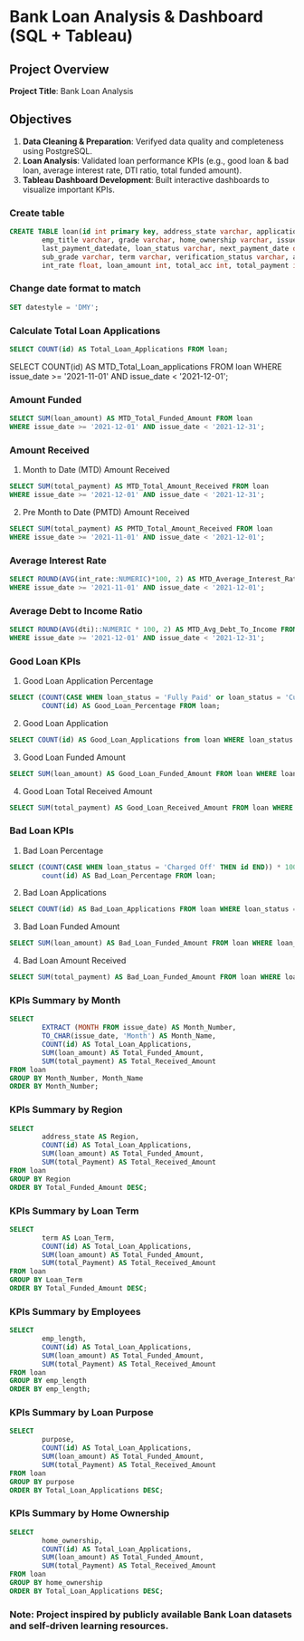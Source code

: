 # Bank Loan Analysis & Dashboard (SQL + Tableau)

## Project Overview

**Project Title**: Bank Loan Analysis

## Objectives

1. **Data Cleaning & Preparation**: Verifyed data quality and completeness using PostgreSQL.
2. **Loan Analysis**: Validated loan performance KPIs (e.g., good loan & bad loan, average interest rate, DTI ratio, total funded amount).
3. **Tableau Dashboard Development**: Built interactive dashboards to visualize important KPIs.

### Create table

```sql
CREATE TABLE loan(id int primary key, address_state varchar, application_type varchar, emp_length varchar, 
		emp_title varchar, grade varchar, home_ownership varchar, issue_date date, last_credit_pull_date date, 
		last_payment_datedate, loan_status varchar, next_payment_date date, member_id int, purpose varchar, 
		sub_grade varchar, term varchar, verification_status varchar, annual_income float, dti float, installment float, 
		int_rate float, loan_amount int, total_acc int, total_payment int);
```

### Change date format to match
```sql
SET datestyle = 'DMY';
```

### Calculate Total Loan Applications
```sql
SELECT COUNT(id) AS Total_Loan_Applications FROM loan;
```

SELECT COUNT(id) AS MTD_Total_Loan_applications FROM loan
WHERE issue_date >= '2021-11-01' AND issue_date < '2021-12-01';

### Amount Funded
```sql
SELECT SUM(loan_amount) AS MTD_Total_Funded_Amount FROM loan
WHERE issue_date >= '2021-12-01' AND issue_date < '2021-12-31';
```

### Amount Received
1. Month to Date (MTD) Amount Received
```sql
SELECT SUM(total_payment) AS MTD_Total_Amount_Received FROM loan
WHERE issue_date >= '2021-12-01' AND issue_date < '2021-12-31';
```
2. Pre Month to Date (PMTD) Amount Received
```sql
SELECT SUM(total_payment) AS PMTD_Total_Amount_Received FROM loan
WHERE issue_date >= '2021-11-01' AND issue_date < '2021-12-01';
```

### Average Interest Rate
```sql
SELECT ROUND(AVG(int_rate::NUMERIC)*100, 2) AS MTD_Average_Interest_Rate FROM loan
WHERE issue_date >= '2021-11-01' AND issue_date < '2021-12-01';
```

### Average Debt to Income Ratio
```sql
SELECT ROUND(AVG(dti)::NUMERIC * 100, 2) AS MTD_Avg_Debt_To_Income FROM loan
WHERE issue_date >= '2021-12-01' AND issue_date < '2021-12-31';
```

### Good Loan KPIs
1) Good Loan Application Percentage
```sql
SELECT (COUNT(CASE WHEN loan_status = 'Fully Paid' or loan_status = 'Current' THEN id END)) * 100 /
		COUNT(id) AS Good_Loan_Percentage FROM loan;
```
2) Good Loan Application
```sql
SELECT COUNT(id) AS Good_Loan_Applications from loan WHERE loan_status = 'Fully Paid' or loan_status = 'Current';
```
3) Good Loan Funded Amount
```sql
SELECT SUM(loan_amount) AS Good_Loan_Funded_Amount FROM loan WHERE loan_status = 'Fully Paid' OR loan_status = 'Current';
```
4) Good Loan Total Received Amount
```sql
SELECT SUM(total_payment) AS Good_Loan_Received_Amount FROM loan WHERE loan_status = 'Fully Paid' OR loan_status = 'Current';
```

### Bad Loan KPIs
1) Bad Loan Percentage
```sql
SELECT (COUNT(CASE WHEN loan_status = 'Charged Off' THEN id END)) * 100 /
		count(id) AS Bad_Loan_Percentage FROM loan;
```
2) Bad Loan Applications
```sql
SELECT COUNT(id) AS Bad_Loan_Applications FROM loan WHERE loan_status = 'Charged Off';
```
3) Bad Loan Funded Amount
```sql
SELECT SUM(loan_amount) AS Bad_Loan_Funded_Amount FROM loan WHERE loan_status = 'Charged Off';
```
4) Bad Loan Amount Received
```sql
SELECT SUM(total_payment) AS Bad_Loan_Funded_Amount FROM loan WHERE loan_status = 'Charged Off';
```

### KPIs Summary by Month
```sql
SELECT
		EXTRACT (MONTH FROM issue_date) AS Month_Number,
		TO_CHAR(issue_date, 'Month') AS Month_Name,
		COUNT(id) AS Total_Loan_Applications,
		SUM(loan_amount) AS Total_Funded_Amount,
		SUM(total_payment) AS Total_Received_Amount
FROM loan
GROUP BY Month_Number, Month_Name
ORDER BY Month_Number;
```

### KPIs Summary by Region
```sql
SELECT
		address_state AS Region,
		COUNT(id) AS Total_Loan_Applications,
		SUM(loan_amount) AS Total_Funded_Amount,
		SUM(total_Payment) AS Total_Received_Amount
FROM loan
GROUP BY Region
ORDER BY Total_Funded_Amount DESC;
```

### KPIs Summary by Loan Term
```sql
SELECT
		term AS Loan_Term,
		COUNT(id) AS Total_Loan_Applications,
		SUM(loan_amount) AS Total_Funded_Amount,
		SUM(total_Payment) AS Total_Received_Amount
FROM loan
GROUP BY Loan_Term
ORDER BY Total_Funded_Amount DESC;
```

### KPIs Summary by Employees 
```sql
SELECT
		emp_length,
		COUNT(id) AS Total_Loan_Applications,
		SUM(loan_amount) AS Total_Funded_Amount,
		SUM(total_Payment) AS Total_Received_Amount
FROM loan
GROUP BY emp_length
ORDER BY emp_length;
```

### KPIs Summary by Loan Purpose 
```sql
SELECT
		purpose,
		COUNT(id) AS Total_Loan_Applications,
		SUM(loan_amount) AS Total_Funded_Amount,
		SUM(total_Payment) AS Total_Received_Amount
FROM loan
GROUP BY purpose
ORDER BY Total_Loan_Applications DESC;
```

### KPIs Summary by Home Ownership
```sql
SELECT
		home_ownership,
		COUNT(id) AS Total_Loan_Applications,
		SUM(loan_amount) AS Total_Funded_Amount,
		SUM(total_Payment) AS Total_Received_Amount
FROM loan
GROUP BY home_ownership
ORDER BY Total_Loan_Applications DESC;
```

### Note: Project inspired by publicly available Bank Loan datasets and self-driven learning resources.
